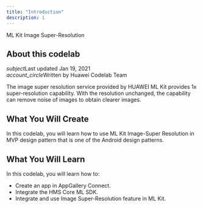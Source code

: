 ```yaml
---
title: "Introduction"
description: 1
---
```


<huawei-codelab-about codelab-title="ML Kit Image Super-Resolution" last-updated="2021-01-19T13:20:13-07:00" authors="Huawei Codelab Team">
<div class="codelab-title">
<div class="token">ML Kit Image Super-Resolution</div></div>
<div class="about-card">
<h2 class="title">About this codelab</h2>
<div class="last-updated"><i class="material-icons">subject</i>Last updated Jan 19, 2021</div>
<div class="authors"><i class="material-icons">account_circle</i>Written by Huawei Codelab Team</div></div>
</huawei-codelab-about>

<p>
	The image super resolution service provided by HUAWEI ML Kit provides 1x super-resolution capability. With the resolution unchanged, the capability can remove noise of images to obtain clearer images.
</p>
<h2>
	<strong>What You Will Create</strong>
</h2>
<p>In this codelab, you will learn how to use ML Kit Image-Super Resolution in MVP design pattern that is one of the Android design patterns.</p>
<h2 class="checklist">
	<strong>What You Will Learn</strong>
</h2>
<p>
	In this codelab, you will learn how to:
</p>
<ul class="checklist">
	<li>Create an app in AppGallery Connect.</li>
	<li>Integrate the HMS Core ML SDK.</li>
  <li>Integrate and use Image Super-Resolution feature in ML Kit.</li>
</ul>

